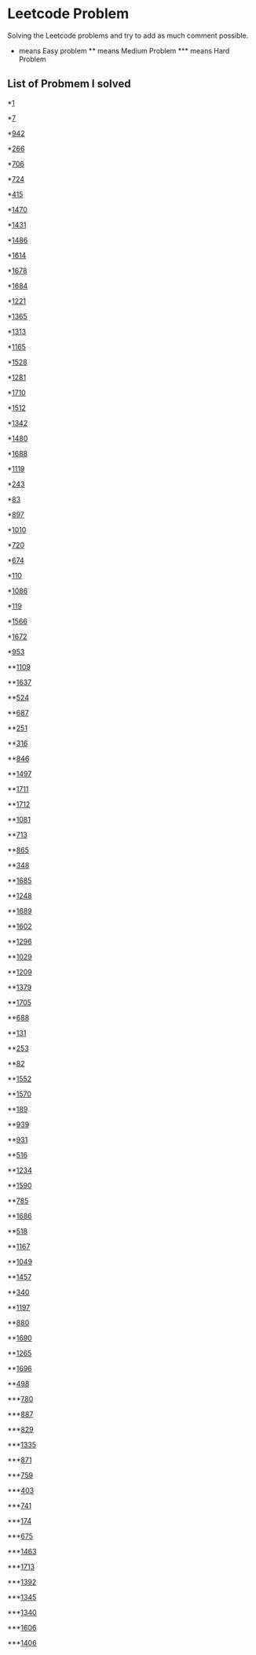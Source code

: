 # Leetcode Problem

Solving the Leetcode problems and try to add as much comment possible.
*    means Easy problem
**   means Medium Problem
***  means Hard Problem

## List of Probmem I solved

*[1](https://leetcode.com/problems/two-sum/)

*[7](https://leetcode.com/problems/reverse-integer/)

*[942](https://leetcode.com/problems/di-string-match/)

*[266](https://leetcode.com/problems/palindrome-permutation/)

*[706](https://leetcode.com/problems/design-hashmap/)

*[724](https://leetcode.com/problems/find-pivot-index/)

*[415](https://leetcode.com/problems/add-strings/)

*[1470](https://leetcode.com/problems/shuffle-the-array/)

*[1431](https://leetcode.com/problems/kids-with-the-greatest-number-of-candies/)

*[1486](https://leetcode.com/problems/xor-operation-in-an-array/)

*[1614](https://leetcode.com/problems/maximum-nesting-depth-of-the-parentheses/)

*[1678](https://leetcode.com/problems/goal-parser-interpretation/)

*[1684](https://leetcode.com/problems/count-the-number-of-consistent-strings/)

*[1221](https://leetcode.com/problems/split-a-string-in-balanced-strings/)

*[1365](https://leetcode.com/problems/how-many-numbers-are-smaller-than-the-current-number/)

*[1313](https://leetcode.com/problems/decompress-run-length-encoded-list/)

*[1165](https://leetcode.com/problems/single-row-keyboard/)

*[1528](https://leetcode.com/problems/shuffle-string/)

*[1281](https://leetcode.com/problems/subtract-the-product-and-sum-of-digits-of-an-integer/)

*[1710](https://leetcode.com/problems/maximum-units-on-a-truck/)

*[1512](https://leetcode.com/problems/number-of-good-pairs/)

*[1342](https://leetcode.com/problems/number-of-steps-to-reduce-a-number-to-zero/)

*[1480](https://leetcode.com/problems/running-sum-of-1d-array/)

*[1688](https://leetcode.com/problems/count-of-matches-in-tournament/)

*[1119](https://leetcode.com/problems/remove-vowels-from-a-string/)

*[243](https://leetcode.com/problems/shortest-word-distance/)

*[83](https://leetcode.com/problems/remove-duplicates-from-sorted-list/)

*[897](https://leetcode.com/problems/increasing-order-search-tree/)

*[1010](https://leetcode.com/problems/pairs-of-songs-with-total-durations-divisible-by-60/)

*[720](https://leetcode.com/problems/longest-word-in-dictionary/)

*[674](https://leetcode.com/problems/longest-continuous-increasing-subsequence/)

*[110](https://leetcode.com/problems/balanced-binary-tree/)

*[1086](https://leetcode.com/problems/high-five/)

*[119](https://leetcode.com/problems/pascals-triangle-ii/)

*[1566](https://leetcode.com/problems/detect-pattern-of-length-m-repeated-k-or-more-times/)

*[1672](https://leetcode.com/problems/richest-customer-wealth/)

*[953](https://leetcode.com/problems/verifying-an-alien-dictionary/)

**[1109](https://leetcode.com/problems/corporate-flight-bookings/)

**[1637](https://leetcode.com/problems/widest-vertical-area-between-two-points-containing-no-points/)

**[524](https://leetcode.com/problems/longest-word-in-dictionary-through-deleting/)

**[687](https://leetcode.com/problems/longest-univalue-path/)

**[251](https://leetcode.com/problems/flatten-2d-vector/)

**[316](https://leetcode.com/problems/remove-duplicate-letters/)

**[846](https://leetcode.com/problems/hand-of-straights/)

**[1497](https://leetcode.com/problems/check-if-array-pairs-are-divisible-by-k/)

**[1711](https://leetcode.com/problems/count-good-meals/)

**[1712](https://leetcode.com/problems/ways-to-split-array-into-three-subarrays/)

**[1081](https://leetcode.com/problems/smallest-subsequence-of-distinct-characters/)

**[713](https://leetcode.com/problems/subarray-product-less-than-k/)

**[865](https://leetcode.com/problems/smallest-subtree-with-all-the-deepest-nodes/)

**[348](https://leetcode.com/problems/design-tic-tac-toe/)

**[1685](https://leetcode.com/problems/sum-of-absolute-differences-in-a-sorted-array/)

**[1248](https://leetcode.com/problems/count-number-of-nice-subarrays/)

**[1689](https://leetcode.com/problems/partitioning-into-minimum-number-of-deci-binary-numbers/)

**[1602](https://leetcode.com/problems/find-nearest-right-node-in-binary-tree/)

**[1296](https://leetcode.com/problems/divide-array-in-sets-of-k-consecutive-numbers/)

**[1029](https://leetcode.com/problems/two-city-scheduling/)

**[1209](https://leetcode.com/problems/remove-all-adjacent-duplicates-in-string-ii/)

**[1379](https://leetcode.com/problems/find-a-corresponding-node-of-a-binary-tree-in-a-clone-of-that-tree/)

**[1705](https://leetcode.com/problems/maximum-number-of-eaten-apples/)

**[688](https://leetcode.com/problems/knight-probability-in-chessboard/)

**[131](https://leetcode.com/problems/palindrome-partitioning/)

**[253](https://leetcode.com/problems/meeting-rooms-ii/)

**[82](https://leetcode.com/problems/remove-duplicates-from-sorted-list-ii/)

**[1552](https://leetcode.com/problems/magnetic-force-between-two-balls/)

**[1570](https://leetcode.com/problems/dot-product-of-two-sparse-vectors/)

**[189](https://leetcode.com/problems/rotate-array/)

**[939](https://leetcode.com/problems/minimum-area-rectangle/)

**[931](https://leetcode.com/problems/minimum-falling-path-sum/)

**[516](https://leetcode.com/problems/longest-palindromic-subsequence/)

**[1234](https://leetcode.com/problems/replace-the-substring-for-balanced-string/)

**[1590](https://leetcode.com/problems/make-sum-divisible-by-p/)

**[785](https://leetcode.com/problems/is-graph-bipartite/)

**[1686](https://leetcode.com/problems/stone-game-vi/)

**[518](https://leetcode.com/problems/coin-change-2/)

**[1167](https://leetcode.com/problems/minimum-cost-to-connect-sticks/)

**[1049](https://leetcode.com/problems/last-stone-weight-ii/)

**[1457](https://leetcode.com/problems/pseudo-palindromic-paths-in-a-binary-tree/)

**[340](https://leetcode.com/problems/longest-substring-with-at-most-k-distinct-characters/)

**[1197](https://leetcode.com/problems/minimum-knight-moves/)

**[880](https://leetcode.com/problems/decoded-string-at-index/)

**[1690](https://leetcode.com/problems/stone-game-vii/)

**[1265](https://leetcode.com/problems/print-immutable-linked-list-in-reverse/)

**[1696](https://leetcode.com/problems/jump-game-vi/)

**[498](https://leetcode.com/problems/diagonal-traverse/)

***[780](https://leetcode.com/problems/reaching-points/)

***[887](https://leetcode.com/problems/super-egg-drop/)

***[829](https://leetcode.com/problems/consecutive-numbers-sum/)

***[1335](https://leetcode.com/problems/minimum-difficulty-of-a-job-schedule/)

***[871](https://leetcode.com/problems/minimum-number-of-refueling-stops/)

***[759](https://leetcode.com/problems/employee-free-time/)

***[403](https://leetcode.com/problems/frog-jump/)

***[741](https://leetcode.com/problems/cherry-pickup/)

***[174](https://leetcode.com/problems/dungeon-game/)

***[675](https://leetcode.com/problems/cut-off-trees-for-golf-event/)

***[1463](https://leetcode.com/problems/cherry-pickup-ii/)

***[1713](https://leetcode.com/problems/minimum-operations-to-make-a-subsequence/)

***[1392](https://leetcode.com/problems/longest-happy-prefix/)

***[1345](https://leetcode.com/problems/jump-game-iv/)

***[1340](https://leetcode.com/problems/jump-game-v/)

***[1606](https://leetcode.com/problems/find-servers-that-handled-most-number-of-requests/)

***[1406](https://leetcode.com/problems/stone-game-iii/)